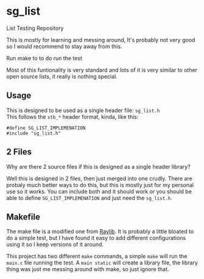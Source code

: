 # sg_list

List Testing Repository

This is mostly for learning and messing around, It's probably not very good so I would recommend to stay away from this.

Run make to to do run the test

Most of this funtionality is very standard and lots of it is very similar to other open source lists, it really is nothing special.

Usage
---

This is designed to be used as a single header file: `sg_list.h`  
This follows the `stb_*` header format, kinda, like this:

```lang-c
#define SG_LIST_IMPLEMENATION
#include "sg_list.h"
```

2 Files
---
Why are there 2 source files if this is designed as a single header library?  

Well this is designed in 2 files, then just merged into one crudly. There are probaly much better ways to do this, but this is mostly just for my personal use so it works. You can include both and it should work or you should be able to define `SG_LIST_IMPLEMENATION` and just need the `sg_list.h`.

Makefile
---
The make file is a modified one from [Raylib](https://github.com/raysan5/raylib). It is probably a little bloated to do a simple test, but I have found it easy to add different configurations using it so I keep versions of it around.

This project has two different `make` commands, a simple `make` will run the `main.c` file running the test. A `main static` will create a library file, the library thing was just me messing around with make, so just ignore that.